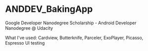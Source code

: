 # ANDDEV_BakingApp
Google Developer Nanodegree Scholarship - Android Developer Nanodegree @ Udacity

What I've used:
Cardview, Butterknife, Parceler, ExoPlayer, Picasso, Espresso UI testing
